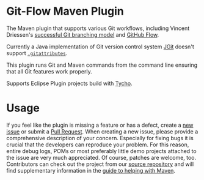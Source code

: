 # Git-Flow Maven Plugin

  The Maven plugin that supports various Git workflows, including Vincent Driessen's [successful Git branching model](http://nvie.com/posts/a-successful-git-branching-model/) and [GitHub Flow](https://guides.github.com/introduction/flow/).

  Currently a Java implementation of Git version control system [JGit](https://github.com/eclipse/jgit) doesn't support [`.gitattributes`](http://git-scm.com/book/en/Customizing-Git-Git-Attributes).

  This plugin runs Git and Maven commands from the command line ensuring that all Git features work properly.

  Supports Eclipse Plugin projects build with [Tycho](https://eclipse.org/tycho/).

# Usage

  If you feel like the plugin is missing a feature or has a defect, create a [new issue](https://github.com/DominoKit/gitflow-maven-plugin/issues/new) or submit a [Pull Request](https://github.com/DominoKit/gitflow-maven-plugin/pulls).
  When creating a new issue, please provide a comprehensive description of your
  concern. Especially for fixing bugs it is crucial that the developers can reproduce your problem. For this reason,
  entire debug logs, POMs or most preferably little demo projects attached to the issue are very much appreciated.
  Of course, patches are welcome, too. Contributors can check out the project from our
  [source repository](https://github.com/DominoKit/gitflow-maven-plugin) and will find supplementary information in the
  [guide to helping with Maven](http://maven.apache.org/guides/development/guide-helping.html).
